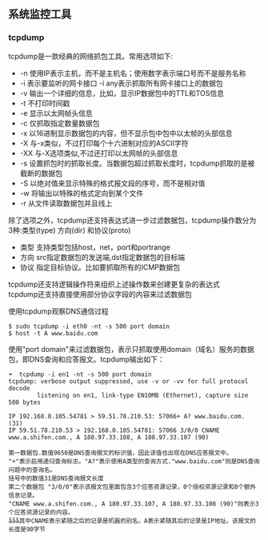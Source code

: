 ##  系统监控工具 

### tcpdump

tcpdump是一款经典的网络抓包工具。常用选项如下:

*  -n 使用IP表示主机，而不是主机名；使用数字表示端口号而不是服务名称  
*  -i 表示要监听的网卡接口 -i any表示抓取所有网卡接口上的数据包
*  -v 输出一个详细的信息，比如，显示IP数据包中的TTL和TOS信息
*  -t 不打印时间戳
*  -e 显示以太网帧头信息
*  -c 仅抓取指定数量数据包
*  -x 以16进制显示数据包的内容，但不显示包中包中以太帧的头部信息
*  -X 与-x类似，不过打印每个十六进制对应的ASCII字符
*  -XX 与-X选项类似,不过还打印以太网帧的头部信息
*  -s 设置抓包时的抓取长度。当数据包超过抓取长度时，tcpdump抓取的是被截断的数据包
*  -S 以绝对值来显示特殊的格式报文段的序号，而不是相对值
*  -w 将输出以特殊的格式定向到某个文件
*  -r 从文件读取数据包并且线上

除了选项之外，tcpdump还支持表达式进一步过滤数据包，tcpdump操作数分为3种:类型(type) 方向(dir) 和协议(proto)

*  类型 支持类型包括host，net，port和portrange
*  方向 src指定数据包的发送端,dst指定数据包的目标端 
*  协议 指定目标协议。比如要抓取所有的ICMP数据包

tcpdump还支持逻辑操作符来组织上述操作数来创建更复杂的表达式    
tcpdump还支持直接使用部分协议字段的内容来过滤数据包   

使用tcpdump观察DNS通信过程
    
    $ sudo tcpdump -i eth0 -nt -s 500 port domain
    $ host -t A www.baidu.com
使用"port domain"来过滤数据包，表示只抓取使用domain（域名）服务的数据包，即DNS查询和应答报文。tcpdump输出如下：

	➜  tcpdump -i en1 -nt -s 500 port domain
    tcpdump: verbose output suppressed, use -v or -vv for full protocol decode
            listening on en1, link-type EN10MB (Ethernet), capture size 500 bytes
            
    IP 192.168.0.105.54781 > 59.51.78.210.53: 57066+ A? www.baidu.com. (31)
    IP 59.51.78.210.53 > 192.168.0.105.54781: 57066 3/0/0 CNAME www.a.shifen.com., A 180.97.33.108, A 180.97.33.107 (90)
    
    第一数据包.数值9650是DNS查询报文的标识值，因此该值也出现在DNS应答报文中。
    "+"表示启用递归查询标志。"A?"表示使用A类型的查询方式."www.baidu.com"则是DNS查询问题中的查询名。
    括号中的数值31是DNS查询报文长度
    第二个数据包 "3/0/0"表示该报文包里面包含3个应答资源记录，0个授权资源记录和0个额外信息记录。 
    "CNAME www.a.shifen.com., A 180.97.33.107, A 180.97.33.108 (90)"则表示3个应答资源记录的内容。
    ååå其中CNAME表示紧随之后的记录是机器的别名。A表示紧随其后的记录是IP地址。该报文的长度是90字节